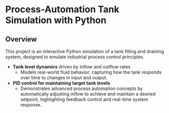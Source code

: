 # Process-Automation Tank Simulation with Python

## Overview

This project is an interactive Python simulation of a tank filling and draining system, designed to emulate industrial process control principles.

- **Tank level dynamics** driven by inflow and outflow rates  
  - Models real-world fluid behavior, capturing how the tank responds over time to changes in input and output.  
- **PID control for maintaining target tank levels**  
  - Demonstrates advanced process automation concepts by automatically adjusting inflow to achieve and maintain a desired setpoint, highlighting feedback control and real-time system response.
